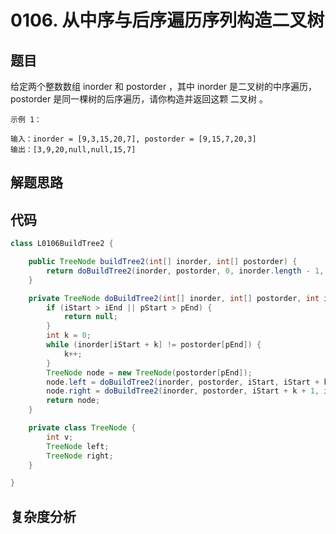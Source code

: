 # 0106. 从中序与后序遍历序列构造二叉树

## 题目
给定两个整数数组 inorder 和 postorder ，其中 inorder 是二叉树的中序遍历， postorder 是同一棵树的后序遍历，请你构造并返回这颗 二叉树 。


```
示例 1：

输入：inorder = [9,3,15,20,7], postorder = [9,15,7,20,3]
输出：[3,9,20,null,null,15,7]

```

## 解题思路


## 代码
```java
class L0106BuildTree2 {

    public TreeNode buildTree2(int[] inorder, int[] postorder) {
        return doBuildTree2(inorder, postorder, 0, inorder.length - 1, 0, inorder.length - 1);
    }

    private TreeNode doBuildTree2(int[] inorder, int[] postorder, int iStart, int iEnd, int pStart, int pEnd) {
        if (iStart > iEnd || pStart > pEnd) {
            return null;
        }
        int k = 0;
        while (inorder[iStart + k] != postorder[pEnd]) {
            k++;
        }
        TreeNode node = new TreeNode(postorder[pEnd]);
        node.left = doBuildTree2(inorder, postorder, iStart, iStart + k - 1, pStart, pStart + k - 1);
        node.right = doBuildTree2(inorder, postorder, iStart + k + 1, iEnd, pStart + k, pEnd - 1);
        return node;
    }

    private class TreeNode {
        int v;
        TreeNode left;
        TreeNode right;
    }

}
```

## 复杂度分析

